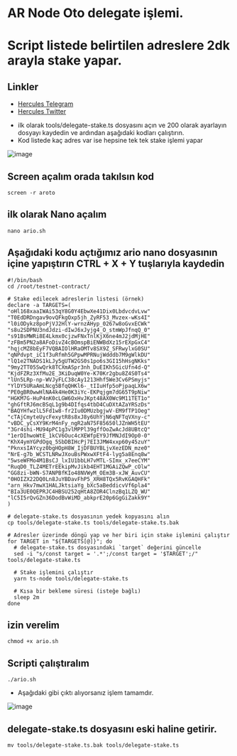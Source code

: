 # AR Node Oto delegate işlemi. 
# Script listede belirtilen adreslere 2dk arayla stake yapar.


## Linkler
 * [Hercules Telegram](https://t.me/HerculesNode)
 * [Hercules Twitter](https://twitter.com/Herculesnode)


- ilk olarak tools/delegate-stake.ts dosyasını açın ve 200 olarak ayarlayın dosyayı kaydedin ve ardından aşağıdaki kodları çalıştırın. 
- Kod listede kaç adres var ise hepsine tek tek stake işlemi yapar 

![image](https://github.com/HerculesNode/ario-delegate/assets/101635385/679ba253-8be7-4ae7-924d-3c8b397f4dcd)

## Screen açalım orada takılsın kod
```shell
screen -r aroto
```

## ilk olarak Nano açalım
```shell
nano ario.sh
```

## Aşağıdaki kodu açtığımız ario nano dosyasının içine yapıştırın CTRL + X + Y tuşlarıyla kaydedin
```shell
#!/bin/bash
cd /root/testnet-contract/

# Stake edilecek adreslerin listesi (örnek)
declare -a TARGETS=(
"oHl168xaaIWAi53qY8G0Y4EbwXe41Dix0LbdvcdvLvw"
"T0EdDRDngav9ovQFkgOxp5jh_ZyRF53_Mvzex-wKs4I"
"l0iODykz8poPjVJ2HlY-wrnzAHyp_0267w8oGvxECWk"
"s8u2SDPNU3ndJdzi-dIwJ6xJyjg4_O_stmWpJfnqQ_0"
"s91BsMWRi8E4Lkmx0cjzwFNxTnlKjX6ne4mJ2jdMjHE"
"zFBm5PN2a8AFoDivZ4cBOmspBiENWBdXz15rEXpGxC4"
"hqjcMZ8bEyF7VQBAIOlHRaOMTv8SX9Z_SFRwylxG0SU"
"qNPdvpt_iC1f3uRfmh5GPpwMPRNujWdddb7M9gWlkDU"
"lQ1e2TNADS1kLJy5gUTW2GS0s1po6s3GI15hHsgNKks"
"9my2TT05SwQrk8TCXmASpr3nh_DuEIKh5GicUfn4d-Q"
"KjdFZRz3XfMu2E_3KiDuqW0Ye-K70Kr2gbu8Z4S0Ts4"
"lUn5LRp-np-WVJyFLC38cAy1213Hhf5We3Cv6PSmyjs"
"YlDY5URaAmLNcg5BfqQHKl6-_tIIuHfp5oPjpaqLX6w"
"PE0gBR0wwHlNA4k4He0K3iYc-EKPqjgm7dG65T9pNiw"
"HGKM7G-HuP4nK0cLGW6OxHvJKpt48AX0Wc9M11TET1o"
"ghGftRJ6mcBSqL1g9b4DIfqs4tbD4CuDXtAZaYRSzDs"
"BAQYHfwzlL5Fd1w8-fr2Iu0DMUzbgjwV-EM9fTP1Oeg"
"cTAjCmyteUycFexytR8s8xJ8y6UhYjN6qNFTqVXny-c"
"vBDC_yCsXY9KrM4nFy_ngR2aN75F85650lJZnWH5tEU"
"3Gr4shi-MU94pPC1g3vlMPPl39gffOoZwAcJd8UBtcQ"
"1erDIhwoWtE_1kCV6Ouc4cXEWfpEY9JfMNJdI9Op0-0"
"KhX4ymYGPdOgq_5SbDBIHcPj7EI3JMW4xxp60y45zuY"
"PknxsIAYcyz0bgHOpH8W_IjDFBUYBLjvXezEDN_mze0"
"NrE-g7b_WCSTLNRwJXouBsPWxwXFtF4-lyg5a8Enq8w"
"5wseWFMo4M1BsCJ_lxIU1bbLH7vMTL-SImx_x7eeCYM"
"RuqD0_TLZ4METrEEkipMvJikb4EHT1MGAiZQwP_cOlw"
"GG8zi-bWN-S7ANPBfKIo48NVWyM_OEm3B-xJW_AuvCU"
"0HOIZX22DQ0Ln8JuYBDavFhP5_XRH8TQx5RvKGAQHFk"
"arn_Hkv7mwX1HALJktsiaYg_bXc5aBeddicvVf6pla4"
"BIa3UE0QEPRJC4HBSU252qHtA8ZOR4ClnzBq1LZQ_WU"
"lC5I5rQvGZn36DodBvWiMD_abkprE20p6GgGiZakk9Y"
)

# delegate-stake.ts dosyasının yedek kopyasını alın
cp tools/delegate-stake.ts tools/delegate-stake.ts.bak

# Adresler üzerinde döngü yap ve her biri için stake işlemini çalıştır
for TARGET in "${TARGETS[@]}"; do
  # delegate-stake.ts dosyasındaki `target` değerini güncelle
  sed -i "s/const target = '.*';/const target = '$TARGET';/" tools/delegate-stake.ts

  # Stake işlemini çalıştır
  yarn ts-node tools/delegate-stake.ts

  # Kısa bir bekleme süresi (isteğe bağlı)
  sleep 2m
done
```

## izin verelim
```shell
chmod +x ario.sh
```

## Scripti çalıştıralım
```shell
./ario.sh
```

- Aşağıdaki gibi çıktı alıyorsanız işlem tamamdır. 

![image](https://github.com/HerculesNode/ario-delegate/assets/101635385/5ae19608-6e97-4979-8041-d4158b01d4f1)


## delegate-stake.ts dosyasını eski haline getirir. 
```shell
mv tools/delegate-stake.ts.bak tools/delegate-stake.ts
```

